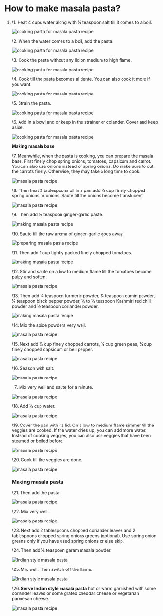 # How to make masala pasta? 

1. \1. Heat 4 cups water along with ½ teaspoon salt till it comes to a boil.

   ![cooking pasta for masala pasta recipe](https://i2.wp.com/www.vegrecipesofindia.com/wp-content/uploads/2017/03/masala-pasta-recipe01.jpg)

   

   

   \2. When the water comes to a boil, add the pasta.

   ![cooking pasta for masala pasta recipe](https://i2.wp.com/www.vegrecipesofindia.com/wp-content/uploads/2017/03/masala-pasta-recipe02.jpg)

   \3. Cook the pasta without any lid on medium to high flame.

   ![cooking pasta for masala pasta recipe](https://i2.wp.com/www.vegrecipesofindia.com/wp-content/uploads/2017/03/masala-pasta-recipe03.jpg)

   

   

   \4. Cook till the pasta becomes al dente. You can also cook it more if you want.

   ![cooking pasta for masala pasta recipe](https://i2.wp.com/www.vegrecipesofindia.com/wp-content/uploads/2017/03/masala-pasta-recipe05.jpg)

   \5. Strain the pasta.

   ![cooking pasta for masala pasta recipe](https://i2.wp.com/www.vegrecipesofindia.com/wp-content/uploads/2017/03/masala-pasta-recipe04.jpg)

   

  

   \6. Add in a bowl and or keep in the strainer or colander. Cover and keep aside.

   ![cooking pasta for masala pasta recipe](https://i2.wp.com/www.vegrecipesofindia.com/wp-content/uploads/2017/03/masala-pasta-recipe07.jpg)

   **Making masala base**

   \7. Meanwhile, when the pasta is cooking, you can prepare the masala base. First finely chop spring onions, tomatoes, capsicum and carrot. You can also use onions instead of spring onions. Do make sure to cut the carrots finely. Otherwise, they may take a long time to cook.

   ![masala pasta recipe](https://i2.wp.com/www.vegrecipesofindia.com/wp-content/uploads/2017/03/masala-pasta-recipe06.jpg)

   

  

   \8. Then heat 2 tablespoons oil in a pan.add ⅓ cup finely chopped spring onions or onions. Saute till the onions become translucent.

   ![masala pasta recipe](https://i2.wp.com/www.vegrecipesofindia.com/wp-content/uploads/2017/03/masala-pasta-recipe08.jpg)

   \9. Then add ½ teaspoon ginger-garlic paste.

   ![making masala pasta recipe](https://i2.wp.com/www.vegrecipesofindia.com/wp-content/uploads/2017/03/masala-pasta-recipe09.jpg)

   \10. Saute till the raw aroma of ginger-garlic goes away.

   ![preparing masala pasta recipe](https://i2.wp.com/www.vegrecipesofindia.com/wp-content/uploads/2017/03/masala-pasta-recipe10.jpg)

   

   

   \11. Then add 1 cup tightly packed finely chopped tomatoes.

   ![making masala pasta recipe](https://i2.wp.com/www.vegrecipesofindia.com/wp-content/uploads/2017/03/masala-pasta-recipe11.jpg)

   \12. Stir and saute on a low to medium flame till the tomatoes become pulpy and soften.

   ![masala pasta recipe](https://i2.wp.com/www.vegrecipesofindia.com/wp-content/uploads/2017/03/masala-pasta-recipe12.jpg)

   

   

   \13. Then add ¼ teaspoon turmeric powder, ¼ teaspoon cumin powder, ¼ teaspoon black pepper powder, ¼ to ½ teaspoon Kashmiri red chili powder and ½ teaspoon coriander powder.

   ![making masala pasta recipe](https://i2.wp.com/www.vegrecipesofindia.com/wp-content/uploads/2017/03/masala-pasta-recipe13.jpg)

   \14. Mix the spice powders very well.

   ![masala pasta recipe](https://i2.wp.com/www.vegrecipesofindia.com/wp-content/uploads/2017/03/masala-pasta-recipe14.jpg)

   

   

   

   \15. Next add ⅓ cup finely chopped carrots, ¼ cup green peas, ¼ cup finely chopped capsicum or bell pepper.

   ![masala pasta recipe](https://i2.wp.com/www.vegrecipesofindia.com/wp-content/uploads/2017/03/masala-pasta-recipe15.jpg)

   \16. Season with salt.

   ![masala pasta recipe](https://i2.wp.com/www.vegrecipesofindia.com/wp-content/uploads/2017/03/masala-pasta-recipe16.jpg)

   

   

   7. Mix very well and saute for a minute.

   ![masala pasta recipe](https://i2.wp.com/www.vegrecipesofindia.com/wp-content/uploads/2017/03/masala-pasta-recipe17.jpg)

   \18. Add ½ cup water.

   ![masala pasta recipe](https://i2.wp.com/www.vegrecipesofindia.com/wp-content/uploads/2017/03/masala-pasta-recipe18.jpg)

   \19. Cover the pan with its lid. On a low to medium flame simmer till the veggies are cooked. If the water dries up, you can add more water. Instead of cooking veggies, you can also use veggies that have been steamed or boiled before.

   

   

   

   ![masala pasta recipe](https://i2.wp.com/www.vegrecipesofindia.com/wp-content/uploads/2017/03/masala-pasta-recipe19.jpg)

   \20. Cook till the veggies are done.

   ![masala pasta recipe](https://i2.wp.com/www.vegrecipesofindia.com/wp-content/uploads/2017/03/masala-pasta-recipe20.jpg)

   ### **Making masala pasta**

   \21. Then add the pasta.

   ![masala pasta recipe](https://i2.wp.com/www.vegrecipesofindia.com/wp-content/uploads/2017/03/masala-pasta-recipe21.jpg)

   

   

   

   \22. Mix very well.

   ![masala pasta recipe](https://i2.wp.com/www.vegrecipesofindia.com/wp-content/uploads/2017/03/masala-pasta-recipe22.jpg)

   \23. Next add 2 tablespoons chopped coriander leaves and 2 tablespoons chopped spring onions greens (optional). Use spring onion greens only if you have used spring onions or else skip.

   

   

   

   
   \24. Then add ¼ teaspoon garam masala powder.

   ![Indian style masala pasta](https://i2.wp.com/www.vegrecipesofindia.com/wp-content/uploads/2017/03/masala-pasta-recipe24.jpg)

   \25. Mix well. Then switch off the flame.

   ![Indian style masala pasta](https://i2.wp.com/www.vegrecipesofindia.com/wp-content/uploads/2017/03/masala-pasta-recipe25.jpg)

   
   

  
   \26. **Serve Indian style masala pasta** hot or warm garnished with some coriander leaves or some grated cheddar cheese or vegetarian parmesan cheese.

   ![masala pasta recipe](https://i2.wp.com/www.vegrecipesofindia.com/wp-content/uploads/2017/03/masala-pasta-recipe.jpg)
